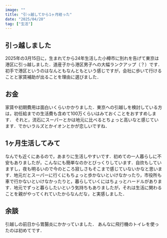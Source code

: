 ```yaml
---
image: ""
title: "引っ越してから1ヶ月経った"
date: "2025/04/20"
tag: ["生活"]
---
```


## 引っ越しました
2025年の3月15日に，生まれてから24年生活した小樽市に別れを告げて東京は港区に引っ越しました．道産子から港区男子への大幅ランクアップ（？）です．
初手で港区というのはなんともなんともという感じですが，会社に歩いて行けることと家賃補助が出ることを理由に選びました．

## お金
家賃や初期費用は面白いくらいかかりました．東京への引越しを検討している方は，初任給までの生活費も含めて100万くらいはみておくことをおすすめします．
それと，流石にスーパーとかは地元に比べるとちょっと高いなと感じています．でかいラルズとかイオンとかが恋しいですね．

## 1ヶ月生活してみて
なんでも近くにあるので，あまりに生活しやすいです．初めての一人暮らしに不安もありましたが，こんなにも簡単なのかとびっくりしています．自炊もしていますし，夜も明るいので今のところ寂しさもそこまで感じていないかなと思います．地元だとスーパーに行くにもちょっと歩かないといけなかったり，市役所も車で行かないといけなかったりと，暮らしていくにはちょっとハードルがあります．地元でずっと暮らしたいという気持ちもありましたが，それは生活に関わることを親がやってくれていたからなんだな，と実感しました．


## 余談
引越しの前日から胃腸炎にかかっていました．
あんなに飛行機のトイレを使ったのは初めてです．